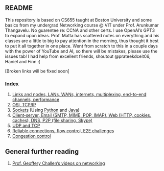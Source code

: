 ## README

This repository is based on CS655 taught at Boston University and some basics from my undergrad Networking course @ VIT under Prof. Arunkumar Thangavelu. No guarentee re: CCNA and other certs. I use OpenAI’s GPT3 to expand upon ideas. Prof. Matta has scattered notes on everything and his classes are a little to big to pay attention in the morning, thus thought it best to put it all together in one place. Went from scratch to this in a couple days with the power of YouTube and AI, so there will be mistakes, please use the issues tab! I had help from excellent friends, shoutout @prateekdceit06, Haniel and Finn :)

[Broken links will be fixed soon]

### Index

1. [Links and nodes, LANs, WANs, internets, multiplexing, end-to-end channels, performance](https://github.com/AbhinavMir/network_grad_notes/blob/main/intro.md)
2. [OSI, TCP/IP](https://github.com/AbhinavMir/network_grad_notes/blob/main/osi_tcp_ip.md)
3. [Sockets](https://github.com/AbhinavMir/network_grad_notes/blob/main/sockets.md) (Using [Python](https://github.com/AbhinavMir/network_grad_notes/blob/main/sockets_py.md) and [Java](https://github.com/AbhinavMir/network_grad_notes/blob/main/socket_java.md))
4. [Client-server, Email (SMTP, MIME, POP, IMAP), Web (HTTP, cookies, caches), DNS, P2P (file sharing, Skype)](https://github.com/AbhinavMir/network_grad_notes/blob/main/applications.md)
5. [UDP and TCP](https://github.com/AbhinavMir/network_grad_notes/blob/main/udp.md)
6. [Reliable connections, flow control, E2E challenges](https://github.com/AbhinavMir/network_grad_notes/blob/main/rel_conn.md)
7. [Congestion control](https://github.com/AbhinavMir/network_grad_notes/blob/main/congestion_control.md)





## General further reading

1. [Prof. Geoffery Challen’s videos on networking](https://www.youtube.com/@internet-class)
